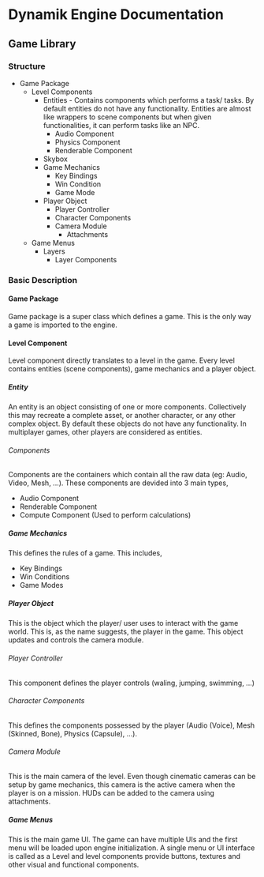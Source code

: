 # Dynamik Engine Documentation
## Game Library

### Structure
- Game Package
  - Level Components
    - Entities - Contains components which performs a task/ tasks. By default entities do not have any 
    functionality. Entities are almost like wrappers to scene components but when given functionalities, 
    it can perform tasks like an NPC.
      - Audio Component
      - Physics Component
      - Renderable Component
    - Skybox
    - Game Mechanics
      - Key Bindings
      - Win Condition
      - Game Mode
    - Player Object
      - Player Controller
      - Character Components
      - Camera Module
        - Attachments
  - Game Menus
    - Layers
      - Layer Components

### Basic Description
#### Game Package
Game package is a super class which defines a game. This is the only way a game is imported to the engine.

#### Level Component
Level component directly translates to a level in the game. Every level contains entities (scene components),
game mechanics and a player object.

##### Entity
An entity is an object consisting of one or more components. Collectively this may recreate a complete asset, 
or another character, or any other complex object. By default these objects do not have any functionality.
In multiplayer games, other players are considered as entities.

###### Components
Components are the containers which contain all the raw data (eg: Audio, Video, Mesh, ...). These components
are devided into 3 main types,
- Audio Component
- Renderable Component
- Compute Component (Used to perform calculations)

##### Game Mechanics
This defines the rules of a game. This includes,
- Key Bindings
- Win Conditions
- Game Modes 

##### Player Object
This is the object which the player/ user uses to interact with the game world. This is, as the name suggests,
the player in the game. This object updates and controls the camera module.

###### Player Controller
This component defines the player controls (waling, jumping, swimming, ...)

###### Character Components
This defines the components possessed by the player (Audio (Voice), Mesh (Skinned, Bone), Physics (Capsule), ...).

###### Camera Module
This is the main camera of the level. Even though cinematic cameras can be setup by game mechanics, this camera
is the active camera when the player is on a mission. HUDs can be added to the camera using attachments.

##### Game Menus
This is the main game UI. The game can have multiple UIs and the first menu will be loaded upon engine initialization.
A single menu or UI interface is called as a Level and level components provide buttons, textures and other 
visual and functional components.